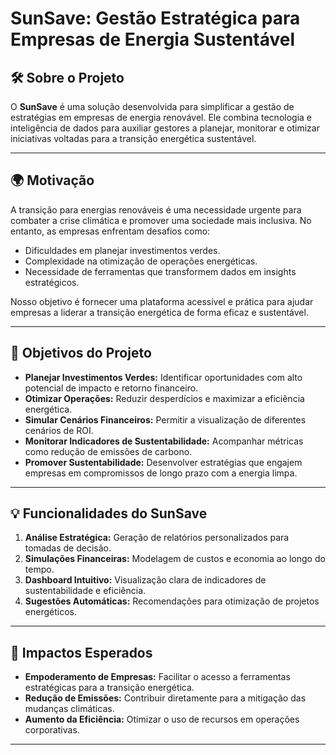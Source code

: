 # SunSave: Gestão Estratégica para Empresas de Energia Sustentável  

## 🛠 **Sobre o Projeto**  
O **SunSave** é uma solução desenvolvida para simplificar a gestão de estratégias em empresas de energia renovável. Ele combina tecnologia e inteligência de dados para auxiliar gestores a planejar, monitorar e otimizar iniciativas voltadas para a transição energética sustentável.  

---

## 🌍 **Motivação**  
A transição para energias renováveis é uma necessidade urgente para combater a crise climática e promover uma sociedade mais inclusiva. No entanto, as empresas enfrentam desafios como:  
- Dificuldades em planejar investimentos verdes.  
- Complexidade na otimização de operações energéticas.  
- Necessidade de ferramentas que transformem dados em insights estratégicos.  

Nosso objetivo é fornecer uma plataforma acessível e prática para ajudar empresas a liderar a transição energética de forma eficaz e sustentável.  

---

## 🎯 **Objetivos do Projeto**  
- **Planejar Investimentos Verdes:** Identificar oportunidades com alto potencial de impacto e retorno financeiro.  
- **Otimizar Operações:** Reduzir desperdícios e maximizar a eficiência energética.  
- **Simular Cenários Financeiros:** Permitir a visualização de diferentes cenários de ROI.  
- **Monitorar Indicadores de Sustentabilidade:** Acompanhar métricas como redução de emissões de carbono.  
- **Promover Sustentabilidade:** Desenvolver estratégias que engajem empresas em compromissos de longo prazo com a energia limpa.  

---

## 💡 **Funcionalidades do SunSave**  
1. **Análise Estratégica:** Geração de relatórios personalizados para tomadas de decisão.  
2. **Simulações Financeiras:** Modelagem de custos e economia ao longo do tempo.  
3. **Dashboard Intuitivo:** Visualização clara de indicadores de sustentabilidade e eficiência.  
4. **Sugestões Automáticas:** Recomendações para otimização de projetos energéticos.  

---

## 🚀 **Impactos Esperados**  
- **Empoderamento de Empresas:** Facilitar o acesso a ferramentas estratégicas para a transição energética.  
- **Redução de Emissões:** Contribuir diretamente para a mitigação das mudanças climáticas.  
- **Aumento da Eficiência:** Otimizar o uso de recursos em operações corporativas.  

---
